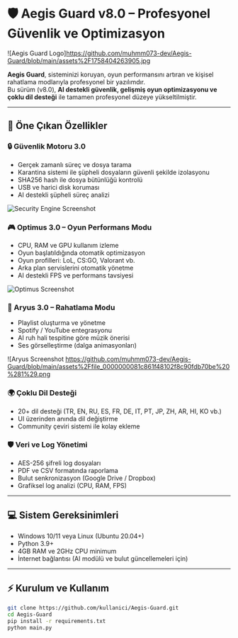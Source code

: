 # 🛡️ Aegis Guard v8.0 – Profesyonel Güvenlik ve Optimizasyon

![Aegis Guard Logo]https://github.com/muhmm073-dev/Aegis-Guard/blob/main/assets%2F1758404263905.jpg

**Aegis Guard**, sisteminizi koruyan, oyun performansını artıran ve kişisel rahatlama modlarıyla profesyonel bir yazılımdır.  
Bu sürüm (v8.0), **AI destekli güvenlik, gelişmiş oyun optimizasyonu ve çoklu dil desteği** ile tamamen profesyonel düzeye yükseltilmiştir.

---

## 🚀 Öne Çıkan Özellikler

### 🔒 Güvenlik Motoru 3.0
- Gerçek zamanlı süreç ve dosya tarama
- Karantina sistemi ile şüpheli dosyaların güvenli şekilde izolasyonu
- SHA256 hash ile dosya bütünlüğü kontrolü
- USB ve harici disk koruması
- AI destekli şüpheli süreç analizi

![Security Engine Screenshot](assets/screenshots/security.png)

### 🎮 Optimus 3.0 – Oyun Performans Modu
- CPU, RAM ve GPU kullanım izleme
- Oyun başlatıldığında otomatik optimizasyon
- Oyun profilleri: LoL, CS:GO, Valorant vb.
- Arka plan servislerini otomatik yönetme
- AI destekli FPS ve performans tavsiyesi

![Optimus Screenshot](assets/screenshots/optimus.png)

### 🌌 Aryus 3.0 – Rahatlama Modu
- Playlist oluşturma ve yönetme
- Spotify / YouTube entegrasyonu
- AI ruh hali tespitine göre müzik önerisi
- Ses görselleştirme (dalga animasyonları)

![Aryus Screenshot https://github.com/muhmm073-dev/Aegis-Guard/blob/main/assets%2Ffile_0000000081c861f48102f8c90fdb70be%20%281%29.png

### 🌍 Çoklu Dil Desteği
- 20+ dil desteği (TR, EN, RU, ES, FR, DE, IT, PT, JP, ZH, AR, HI, KO vb.)
- UI üzerinden anında dil değiştirme
- Community çeviri sistemi ile kolay ekleme

### 🛡️ Veri ve Log Yönetimi
- AES-256 şifreli log dosyaları
- PDF ve CSV formatında raporlama
- Bulut senkronizasyon (Google Drive / Dropbox)
- Grafiksel log analizi (CPU, RAM, FPS)

---

## 💻 Sistem Gereksinimleri
- Windows 10/11 veya Linux (Ubuntu 20.04+)
- Python 3.9+
- 4GB RAM ve 2GHz CPU minimum
- İnternet bağlantısı (AI modülü ve bulut güncellemeleri için)

---

## ⚡ Kurulum ve Kullanım
```bash
git clone https://github.com/kullanici/Aegis-Guard.git
cd Aegis-Guard
pip install -r requirements.txt
python main.py
